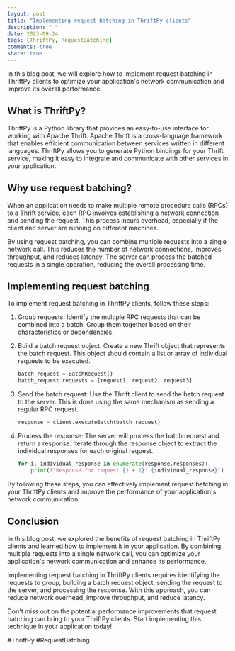 ```yaml
---
layout: post
title: "Implementing request batching in ThriftPy clients"
description: " "
date: 2023-09-24
tags: [ThriftPy, RequestBatching]
comments: true
share: true
---
```


In this blog post, we will explore how to implement request batching in ThriftPy clients to optimize your application's network communication and improve its overall performance.

## What is ThriftPy?

ThriftPy is a Python library that provides an easy-to-use interface for working with Apache Thrift. Apache Thrift is a cross-language framework that enables efficient communication between services written in different languages. ThriftPy allows you to generate Python bindings for your Thrift service, making it easy to integrate and communicate with other services in your application.

## Why use request batching?

When an application needs to make multiple remote procedure calls (RPCs) to a Thrift service, each RPC involves establishing a network connection and sending the request. This process incurs overhead, especially if the client and server are running on different machines.

By using request batching, you can combine multiple requests into a single network call. This reduces the number of network connections, improves throughput, and reduces latency. The server can process the batched requests in a single operation, reducing the overall processing time.

## Implementing request batching

To implement request batching in ThriftPy clients, follow these steps:

1. Group requests: Identify the multiple RPC requests that can be combined into a batch. Group them together based on their characteristics or dependencies.

2. Build a batch request object: Create a new Thrift object that represents the batch request. This object should contain a list or array of individual requests to be executed.

    ```python
    batch_request = BatchRequest()
    batch_request.requests = [request1, request2, request3]
    ```

3. Send the batch request: Use the Thrift client to send the batch request to the server. This is done using the same mechanism as sending a regular RPC request.

    ```python
    response = client.executeBatch(batch_request)
    ```

4. Process the response: The server will process the batch request and return a response. Iterate through the response object to extract the individual responses for each original request.

    ```python
    for i, individual_response in enumerate(response.responses):
        print(f"Response for request {i + 1}: {individual_response}")
    ```

By following these steps, you can effectively implement request batching in your ThriftPy clients and improve the performance of your application's network communication.

## Conclusion

In this blog post, we explored the benefits of request batching in ThriftPy clients and learned how to implement it in your application. By combining multiple requests into a single network call, you can optimize your application's network communication and enhance its performance.

Implementing request batching in ThriftPy clients requires identifying the requests to group, building a batch request object, sending the request to the server, and processing the response. With this approach, you can reduce network overhead, improve throughput, and reduce latency.

Don't miss out on the potential performance improvements that request batching can bring to your ThriftPy clients. Start implementing this technique in your application today!

#ThriftPy #RequestBatching